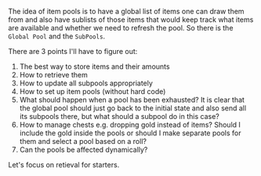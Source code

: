 The idea of item pools is to have a global list of items one can draw them from and also have sublists of those items that would keep track what items are available and whether we need to refresh the pool. So there is the `Global Pool` and the `SubPools`.

There are 3 points I'll have to figure out:
1. The best way to store items and their amounts
2. How to retrieve them
3. How to update all subpools appropriately
4. How to set up item pools (without hard code)
5. What should happen when a pool has been exhausted? It is clear that the global pool should just go back to the initial state and also send all its subpools there, but what should a subpool do in this case?
6. How to manage chests e.g. dropping gold instead of items? Should I include the gold inside the pools or should I make separate pools for them and select a pool based on a roll?
7. Can the pools be affected dynamically?


Let's focus on retieval for starters.
